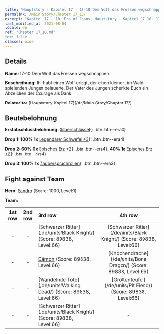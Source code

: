 ```yaml
---
title: "Hauptstory - Kapitel 17 - 17-10 Dem Wolf das Fressen wegschnappen"
permalink: /Main Story/Chapter 17_10/
excerpt: "Kapitel 17 - 10. Era of Chaos  Hauptstory - Kapitel 17_10. 17-10 Dem Wolf das Fressen wegschnappen"
last_modified_at: 2021-08-04
locale: de
ref: "Chapter 17_10.md"
toc: false
classes: wide
---
```


## Details

 **Name:** 17-10 Dem Wolf das Fressen wegschnappen

 **Beschreibung:** Ihr habt einen Wolf erlegt, der einen kleinen, im Wald spielenden Jungen belauerte. Der Vater des Jungen schenkte Euch ein Abzeichen der Courage als Dank.

 **Related to:** [Hauptstory Kapitel 17](/de/Main Story/Chapter 17/)

## Beutebelohnung

 **Erstabschlussbelohnung:** [Silberschlüssel](/ItemsDE/con_693/){: .btn .btn--era3}

 **Drop 1:** **100% 1x** [Legendärer Schwefel +3](/ItemsDE/mat_57/){: .btn .btn--era4}

 **Drop 2:** **60% 0x** [Episches Erz +2](/ItemsDE/mat_47/){: .btn .btn--era4}, **40% 1x** [Episches Erz +2](/ItemsDE/mat_47/){: .btn .btn--era4}

 **Drop 3:** **100% 1x** [Zauberspruchrollen](/ItemsDE/con_694/){: .btn .btn--era3}


## Fight against Team
 **Hero:** [Sandro](/de/heroes/Sandro/) (Score: 1000, Level:1)

 **Team:**


  | 1st row | 2nd row | 3rd row | 4th row |
  |:----:|:----:|:----|:----:|
  | - | - | [Schwarzer Ritter](/de/units/Black Knight/) (Score: 89838, Level:66)  | [Schwarzer Ritter](/de/units/Black Knight/) (Score: 89838, Level:66)  |
  | - | - | [Dämon](/de/units/Demon/) (Score: 89838, Level:66)  | [Knochendrache](/de/units/Bone Dragon/) (Score: 89838, Level:66)  |
  | - | - | [Wandelnde Tote](/de/units/Walking Dead/) (Score: 89838, Level:66)  | [Grottenteufel](/de/units/Pit Fiend/) (Score: 89838, Level:66)  |
  | - | - | [Schwarzer Ritter](/de/units/Black Knight/) (Score: 89838, Level:66)  | - |


